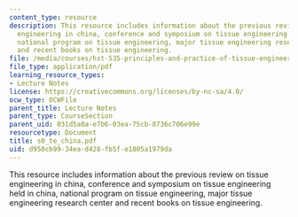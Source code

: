 ```yaml
---
content_type: resource
description: This resource includes information about the previous review on tissue
  engineering in china, conference and symposium on tissue engineering held in china,
  national program on tissue engineering, major tissue engineering research center
  and recent books on tissue engineering.
file: /media/courses/hst-535-principles-and-practice-of-tissue-engineering-fall-2004/d950cb9934ead428fb5fe1805a1979da_s0_te_china.pdf
file_type: application/pdf
learning_resource_types:
- Lecture Notes
license: https://creativecommons.org/licenses/by-nc-sa/4.0/
ocw_type: OCWFile
parent_title: Lecture Notes
parent_type: CourseSection
parent_uid: 031d5a0a-e7b6-03ea-75cb-8736c706e99e
resourcetype: Document
title: s0_te_china.pdf
uid: d950cb99-34ea-d428-fb5f-e1805a1979da
---
```

This resource includes information about the previous review on tissue engineering in china, conference and symposium on tissue engineering held in china, national program on tissue engineering, major tissue engineering research center and recent books on tissue engineering.